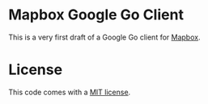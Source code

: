 # Mapbox Google Go Client

This is a very first draft of a Google Go client for
[Mapbox](http://www.mapbox.com/).

# License

This code comes with a [MIT
license](https://github.com/olivere/mapbox/blob/master/LICENSE).

